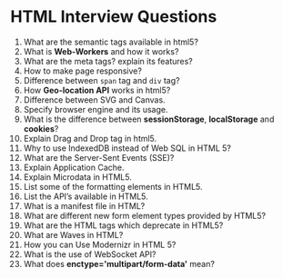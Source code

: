 # HTML Interview Questions

1. What are the semantic tags available in html5?
1. What is **Web-Workers** and how it works?
1. What are the meta tags? explain its features?
1. How to make page responsive?
1. Difference between <code>span</code> tag and <code>div</code> tag?
1. How **Geo-location API** works in html5?
1. Difference between SVG and Canvas.
1. Specify browser engine and its usage.
1. What is the difference between **sessionStorage**, **localStorage** and **cookies**?
1. Explain Drag and Drop tag in html5.
1. Why to use IndexedDB instead of Web SQL in HTML 5?
1. What are the Server-Sent Events (SSE)?
1. Explain Application Cache.
1. Explain Microdata in HTML5.
1. List some of the formatting elements in HTML5.
1. List the API’s available in HTML5.
1. What is a manifest file in HTML?
1. What are different new form element types provided by HTML5?
1. What are the HTML tags which deprecate in HTML5?
1. What are Waves in HTML?
1. How you can Use Modernizr in HTML 5?
1. What is the use of WebSocket API?
1. What does **enctype='multipart/form-data'** mean?

